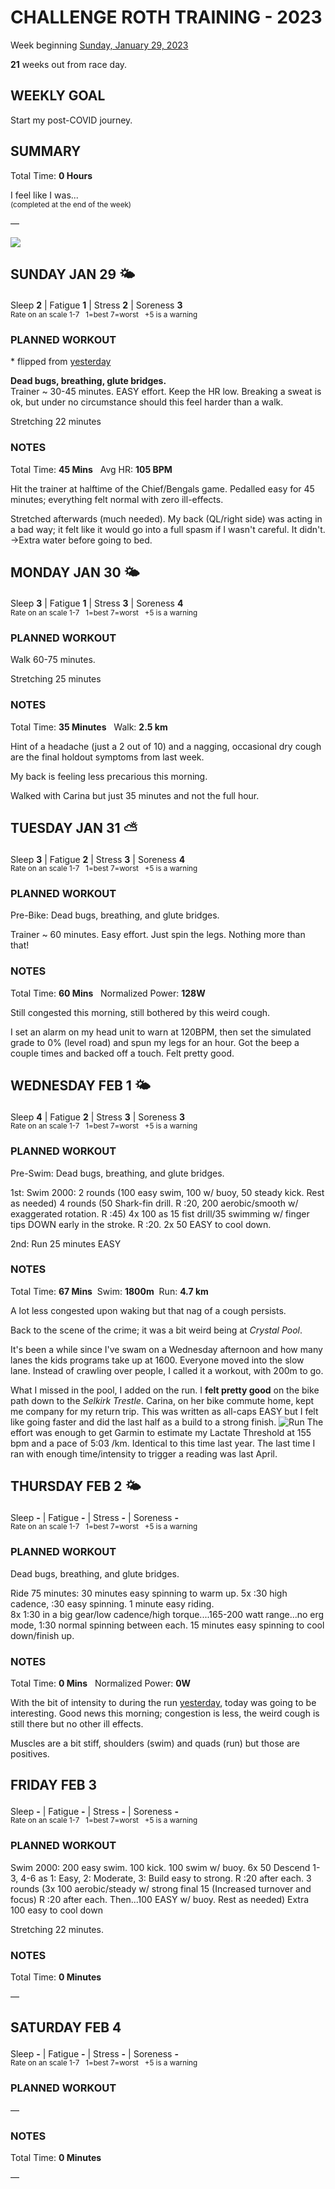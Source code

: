 # CHALLENGE ROTH TRAINING - 2023
Week beginning [Sunday, January 29, 2023](javascript:flick('sun');)

**21** weeks out from race day.

## WEEKLY GOAL
Start my post-COVID journey.

## SUMMARY
Total Time: **0 Hours**

I feel like I was...
<br /><sup>(completed at the end of the week)</sup>

&mdash;

![](/assets/jpg/II-9x550.jpeg)

## SUNDAY JAN 29 🌤
Sleep **2** | Fatigue **1** | Stress **2** | Soreness **3**
<sup><br />Rate on an scale 1-7 &nbsp; 1=best 7=worst &nbsp; +5 is a warning</sup>

### PLANNED WORKOUT
&midast; flipped from [yesterday](challenge2023-22weeksout?sat)

**Dead bugs, breathing, glute bridges.**  
Trainer ~ 30-45 minutes. EASY effort. Keep the HR low. 
Breaking a sweat is ok, but under no circumstance should this feel harder than a walk.

Stretching 22 minutes

### NOTES
Total Time: **45 Mins** &nbsp; Avg HR: **105 BPM**

Hit the trainer at halftime of the Chief/Bengals game.  Pedalled easy for 45 minutes; everything felt normal with zero ill-effects.

Stretched afterwards (much needed).  My back (QL/right side) was acting in a bad way; it felt like it would go into a full spasm if I wasn't careful. It didn't.  
&rarr;Extra water before going to bed.

<!---->
## MONDAY JAN 30 🌤
Sleep **3** | Fatigue **1** | Stress **3** | Soreness **4**
<sup><br />Rate on an scale 1-7 &nbsp; 1=best 7=worst &nbsp; +5 is a warning</sup>

### PLANNED WORKOUT
Walk 60-75 minutes. 

Stretching 25 minutes

### NOTES
Total Time: **35 Minutes** &nbsp; Walk: **2.5 km**

Hint of a headache (just a 2 out of 10) and a nagging, occasional dry cough are the final holdout symptoms from last week.

My back is feeling less precarious this morning.

Walked with Carina but just 35 minutes and not the full hour.

<!---->
## TUESDAY JAN 31 ⛅️
Sleep **3** | Fatigue **2** | Stress **3** | Soreness **4**
<sup><br />Rate on an scale 1-7 &nbsp; 1=best 7=worst &nbsp; +5 is a warning</sup>

### PLANNED WORKOUT
Pre-Bike: Dead bugs, breathing, and glute bridges.

Trainer ~ 60 minutes. Easy effort. Just spin the legs. Nothing more than that!

### NOTES
Total Time: **60 Mins** &nbsp; Normalized Power: **128W**

Still congested this morning, still bothered by this weird cough.

I set an alarm on my head unit to warn at 120BPM, then set the simulated grade to 0% (level road) and spun my legs for an hour.  Got the beep a couple times and backed off a touch.  Felt pretty good.

<!---->
## WEDNESDAY FEB 1 🌤
Sleep **4** | Fatigue **2** | Stress **3** | Soreness **3**
<sup><br />Rate on an scale 1-7 &nbsp; 1=best 7=worst &nbsp; +5 is a warning</sup>

### PLANNED WORKOUT
Pre-Swim: Dead bugs, breathing, and glute bridges.

1st: Swim 2000:
2 rounds (100 easy swim, 100 w/ buoy, 50 steady kick. Rest as needed) 
4 rounds (50 Shark-fin drill. R :20, 200 aerobic/smooth w/ exaggerated rotation. R :45) 
4x 100 as 15 fist drill/35 swimming w/ finger tips DOWN early in the stroke. R :20. 
2x 50 EASY to cool down.

2nd: Run 25 minutes EASY

### NOTES
Total Time: **67 Mins** &nbsp;Swim: **1800m** &nbsp;Run: **4.7 km**

A lot less congested upon waking but that nag of a cough persists.

Back to the scene of the crime; it was a bit weird being at _Crystal Pool_.
<!----->
It's been a while since I've swam on a Wednesday afternoon and how many lanes the kids programs take up at 1600.  Everyone moved into the slow lane.  Instead of crawling over people, I called it a workout, with 200m to go.

What I missed in the pool, I added on the run.  I **felt pretty good** on the bike path down to the _Selkirk Trestle_.   Carina, on her bike commute home, kept me company for my return trip.  This was written as all-caps EASY but I felt like going faster and did the last half as a build to a strong finish. ![Run](/assets/jpg/run-20230201.jpeg) 
The effort was enough to get Garmin to estimate my Lactate Threshold at 155 bpm and a pace of 5:03 /km.  Identical to this time last year.  The last time I ran with enough time/intensity to trigger a reading was last April.

<!---->
## THURSDAY FEB 2 🌤
Sleep **-** | Fatigue **-** | Stress **-** | Soreness **-**
<sup><br />Rate on an scale 1-7 &nbsp; 1=best 7=worst &nbsp; +5 is a warning</sup>

### PLANNED WORKOUT
Dead bugs, breathing, and glute bridges.

Ride 75 minutes: 
30 minutes easy spinning to warm up. 
5x :30 high cadence, :30 easy spinning. 1 minute easy riding.  
8x 1:30 in a big gear/low cadence/high torque....165-200 watt range...no erg mode, 1:30 normal spinning between each. 
15 minutes easy spinning to cool down/finish up.

### NOTES
Total Time: **0 Mins** &nbsp; Normalized Power: **0W**

With the bit of intensity to during the run [yesterday](javascript:flick('wed');), today was going to be interesting.  Good news this morning; congestion is less, the weird cough is still there but no other ill effects.

Muscles are a bit stiff, shoulders (swim) and quads (run) but those are positives.

<!---->
## FRIDAY FEB 3
Sleep **-** | Fatigue **-** | Stress **-** | Soreness **-**
<sup><br />Rate on an scale 1-7 &nbsp; 1=best 7=worst &nbsp; +5 is a warning</sup>

### PLANNED WORKOUT
Swim 2000: 
200 easy swim. 100 kick. 100 swim w/ buoy. 
6x 50 Descend 1-3, 4-6 as 1: Easy, 2: Moderate, 3: Build easy to strong. R :20 after each. 
3 rounds (3x 100 aerobic/steady w/ strong final 15 (Increased turnover and focus) R :20 after each. Then...100 EASY w/ buoy. Rest as needed)
Extra 100 easy to cool down

Stretching 22 minutes.

### NOTES
Total Time: **0 Minutes**

&mdash;  

<!---->
## SATURDAY FEB 4
Sleep **-** | Fatigue **-** | Stress **-** | Soreness **-**
<sup><br />Rate on an scale 1-7 &nbsp; 1=best 7=worst &nbsp; +5 is a warning</sup>

### PLANNED WORKOUT
&mdash;  

### NOTES
Total Time: **0 Minutes**

&mdash;  
